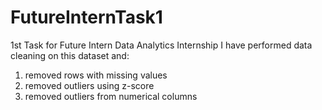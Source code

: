 # FutureInternTask1
1st Task for Future Intern Data Analytics Internship
I have performed data cleaning on this dataset and:
  1. removed rows with missing values
  2. removed outliers using z-score
  3. removed outliers from numerical columns
